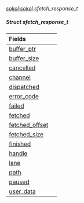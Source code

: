 _[sokol](../../modules/sokol/sokol-module.md):[sokol](../../modules/sokol/sokol-module.md).sfetch\_response\_t_
##### Struct sfetch\_response\_t

| Fields | |
|:---|:---|
| [buffer\_ptr](sokol-sfetch_response_t-buffer_ptr.md) |  |
| [buffer\_size](sokol-sfetch_response_t-buffer_size.md) |  |
| [cancelled](sokol-sfetch_response_t-cancelled.md) |  |
| [channel](sokol-sfetch_response_t-channel.md) |  |
| [dispatched](sokol-sfetch_response_t-dispatched.md) |  |
| [error\_code](sokol-sfetch_response_t-error_code.md) |  |
| [failed](sokol-sfetch_response_t-failed.md) |  |
| [fetched](sokol-sfetch_response_t-fetched.md) |  |
| [fetched\_offset](sokol-sfetch_response_t-fetched_offset.md) |  |
| [fetched\_size](sokol-sfetch_response_t-fetched_size.md) |  |
| [finished](sokol-sfetch_response_t-finished.md) |  |
| [handle](sokol-sfetch_response_t-handle.md) |  |
| [lane](sokol-sfetch_response_t-lane.md) |  |
| [path](sokol-sfetch_response_t-path.md) |  |
| [paused](sokol-sfetch_response_t-paused.md) |  |
| [user\_data](sokol-sfetch_response_t-user_data.md) |  |
